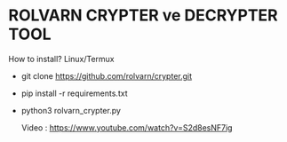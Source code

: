 # ROLVARN CRYPTER ve DECRYPTER TOOL

How to install?
Linux/Termux

- git clone https://github.com/rolvarn/crypter.git
- pip install -r requirements.txt
- python3 rolvarn_crypter.py

  Video : https://www.youtube.com/watch?v=S2d8esNF7ig 
